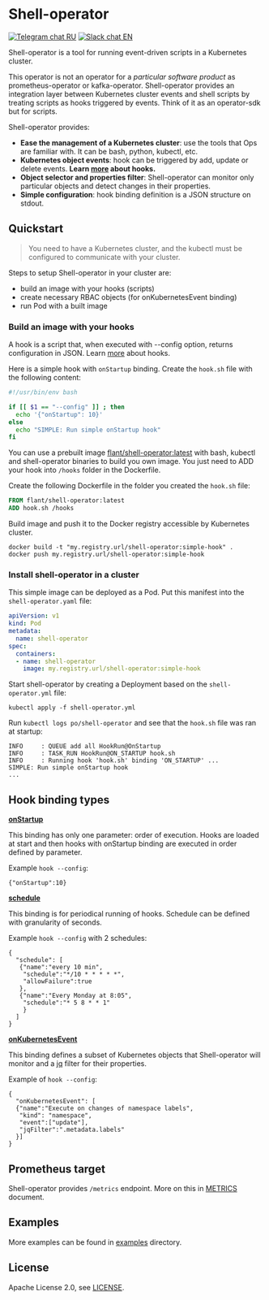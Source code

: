 # Shell-operator

[![Telegram chat RU](https://img.shields.io/badge/@statusmap_ru-RU-informational.svg?logo=telegram)](https://t.me/shelloperator)
[![Slack chat EN](https://img.shields.io/badge/%23grafana--statusmap-EN-informational.svg?logo=slack)](https://cloud-native.slack.com/messages/CJ13K3HFG)

Shell-operator is a tool for running event-driven scripts in a Kubernetes cluster.

This operator is not an operator for a _particular software product_ as prometheus-operator or kafka-operator. Shell-operator provides an integration layer between Kubernetes cluster events and shell scripts by treating scripts as hooks triggered by events. Think of it as an operator-sdk but for scripts.

Shell-operator provides:
- __Ease the management of a Kubernetes cluster__: use the tools that Ops are familiar with. It can be bash, python, kubectl, etc.
- __Kubernetes object events__: hook can be triggered by add, update or delete events. **Learn [more](HOOKS.md) about hooks.**
- __Object selector and properties filter__: Shell-operator can monitor only particular objects and detect changes in their properties.
- __Simple configuration__: hook binding definition is a JSON structure on stdout.

## Quickstart

> You need to have a Kubernetes cluster, and the kubectl must be configured to communicate with your cluster.

Steps to setup Shell-operator in your cluster are:
- build an image with your hooks (scripts)
- create necessary RBAC objects (for onKubernetesEvent binding)
- run Pod with a built image

### Build an image with your hooks

A hook is a script that, when executed with --config option, returns configuration in JSON. Learn [more](HOOKS.md) about hooks.

Here is a simple hook with `onStartup` binding. Create the `hook.sh` file with the following content:
```bash
#!/usr/bin/env bash

if [[ $1 == "--config" ]] ; then
  echo '{"onStartup": 10}'
else
  echo "SIMPLE: Run simple onStartup hook"
fi
```

You can use a prebuilt image [flant/shell-operator:latest](https://hub.docker.com/r/flant/shell-operator) with bash, kubectl and shell-operator binaries to build you own image. You just need to ADD your hook into `/hooks` folder in the Dockerfile.

Create the following Dockerfile in the folder you created the `hook.sh` file:
```dockerfile
FROM flant/shell-operator:latest
ADD hook.sh /hooks
```

Build image and push it to the Docker registry accessible by Kubernetes cluster.
```
docker build -t "my.registry.url/shell-operator:simple-hook" .
docker push my.registry.url/shell-operator:simple-hook
```

### Install shell-operator in a cluster

This simple image can be deployed as a Pod. Put this manifest into the `shell-operator.yaml` file:

```yaml
apiVersion: v1
kind: Pod
metadata:
  name: shell-operator
spec:
  containers:
  - name: shell-operator
    image: my.registry.url/shell-operator:simple-hook
```

Start shell-operator by creating a Deployment based on the `shell-operator.yml` file:
```
kubectl apply -f shell-operator.yml
```

Run `kubectl logs po/shell-operator` and see that the `hook.sh` file was ran at startup:
```
INFO     : QUEUE add all HookRun@OnStartup
INFO     : TASK_RUN HookRun@ON_STARTUP hook.sh
INFO     : Running hook 'hook.sh' binding 'ON_STARTUP' ...
SIMPLE: Run simple onStartup hook
...
```

## Hook binding types

[__onStartup__](HOOKS.md#onstartup)

This binding has only one parameter: order of execution. Hooks are loaded at start and then hooks with onStartup binding are executed in order defined by parameter.

Example `hook --config`:

```
{"onStartup":10}
```

[__schedule__](HOOKS.md#schedule)

This binding is for periodical running of hooks. Schedule can be defined with granularity of seconds.

Example `hook --config` with 2 schedules:

```
{
  "schedule": [
   {"name":"every 10 min",
    "schedule":"*/10 * * * * *",
    "allowFailure":true
   },
   {"name":"Every Monday at 8:05",
    "schedule":"* 5 8 * * 1"
    }
  ]
}
```

[__onKubernetesEvent__](HOOKS.md#onKubernetesEvent)

This binding defines a subset of Kubernetes objects that Shell-operator will monitor and a [jq](https://github.com/stedolan/jq/) filter for their properties.

Example of `hook --config`:

```
{
  "onKubernetesEvent": [
  {"name":"Execute on changes of namespace labels",
   "kind": "namespace",
   "event":["update"],
   "jqFilter":".metadata.labels"
  }]
}
```

## Prometheus target

Shell-operator provides `/metrics` endpoint. More on this in [METRICS](METRICS.md) document.

## Examples

More examples can be found in [examples](examples/) directory.

## License

Apache License 2.0, see [LICENSE](LICENSE).
